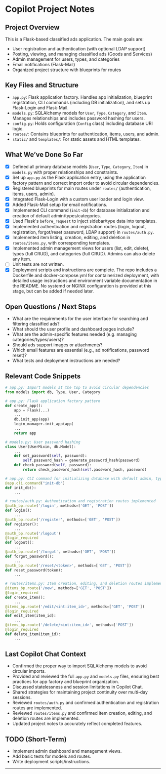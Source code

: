 # Copilot Project Notes

## Project Overview
This is a Flask-based classified ads application. The main goals are:
- User registration and authentication (with optional LDAP support)
- Posting, viewing, and managing classified ads (Goods and Services)
- Admin management for users, types, and categories
- Email notifications (Flask-Mail)
- Organized project structure with blueprints for routes

## Key Files and Structure
- `app.py`: Flask application factory. Handles app initialization, blueprint registration, CLI commands (including DB initialization), and sets up Flask-Login and Flask-Mail.
- `models.py`: SQLAlchemy models for `User`, `Type`, `Category`, and `Item`. Manages relationships and includes password hashing for users.
- `config.py`: Holds configuration (`Config` class) including database URI logic.
- `routes/`: Contains blueprints for authentication, items, users, and admin.
- `static/` and `templates/`: For static assets and HTML templates.

## What We’ve Done So Far
- [x] Defined all primary database models (`User`, `Type`, `Category`, `Item`) in `models.py` with proper relationships and constraints.
- [x] Set up `app.py` as the Flask application entry, using the application factory pattern and correct import order to avoid circular dependencies.
- [x] Registered blueprints for main routes under `routes/` (authentication, items, users, admin).
- [x] Integrated Flask-Login with a custom user loader and login view.
- [x] Added Flask-Mail setup for email notifications.
- [x] Implemented CLI command (`init-db`) for database initialization and creation of default admin/types/categories.
- [x] Used Flask's `before_request` to inject sidebar/type data into templates.
- [x] Implemented authentication and registration routes (login, logout, registration, forgot/reset password, LDAP support) in `routes/auth.py`.
- [x] Implemented item listing, creation, editing, and deletion in `routes/items.py`, with corresponding templates.
- [x] Implemented admin management views for users (list, edit, delete), types (full CRUD), and categories (full CRUD). Admins can also delete any item.
- [ ] Unit tests are not written.
- [x] Deployment scripts and instructions are complete. The repo includes a Dockerfile and docker-compose.yml for containerized deployment, with detailed usage instructions and environment variable documentation in the README. No systemd or NGINX configuration is provided at this stage, but can be added if needed later.

## Open Questions / Next Steps
- What are the requirements for the user interface for searching and filtering classified ads?
- What should the user profile and dashboard pages include?
- What are the admin-specific features needed (e.g. managing categories/types/users)?
- Should ads support images or attachments?
- Which email features are essential (e.g., ad notifications, password reset)?
- What tests and deployment instructions are needed?

## Relevant Code Snippets

```python
# app.py: Import models at the top to avoid circular dependencies
from models import db, Type, User, Category
```

```python
# app.py: Flask application factory pattern
def create_app():
    app = Flask(...)
    ...
    db.init_app(app)
    login_manager.init_app(app)
    ...
    return app
```

```python
# models.py: User password hashing
class User(UserMixin, db.Model):
    ...
    def set_password(self, password):
        self.password_hash = generate_password_hash(password)
    def check_password(self, password):
        return check_password_hash(self.password_hash, password)
```

```python
# app.py: CLI command for initializing database with default admin, types, and categories
@app.cli.command("init-db")
def init_db():
    ...
```

```python
# routes/auth.py: Authentication and registration routes implemented
@auth_bp.route('/login', methods=['GET', 'POST'])
def login():
    ...
@auth_bp.route('/register', methods=['GET', 'POST'])
def register():
    ...
@auth_bp.route('/logout')
@login_required
def logout():
    ...
@auth_bp.route('/forgot', methods=['GET', 'POST'])
def forgot_password():
    ...
@auth_bp.route('/reset/<token>', methods=['GET', 'POST'])
def reset_password(token):
    ...
```

```python
# routes/items.py: Item creation, editing, and deletion routes implemented
@items_bp.route('/new', methods=['GET', 'POST'])
@login_required
def create_item():
    ...
@items_bp.route('/edit/<int:item_id>', methods=['GET', 'POST'])
@login_required
def edit_item(item_id):
    ...
@items_bp.route('/delete/<int:item_id>', methods=['POST'])
@login_required
def delete_item(item_id):
    ...
```

## Last Copilot Chat Context
- Confirmed the proper way to import SQLAlchemy models to avoid circular imports.
- Provided and reviewed the full `app.py` and `models.py` files, ensuring best practices for app factory and blueprint organization.
- Discussed statelessness and session limitations in Copilot Chat.
- Shared strategies for maintaining project continuity over multi-day sessions.
- Reviewed `routes/auth.py` and confirmed authentication and registration routes are implemented.
- Reviewed `routes/items.py` and confirmed item creation, editing, and deletion routes are implemented.
- Updated project notes to accurately reflect completed features.

## TODO (Short-Term)
- Implement admin dashboard and management views.
- Add basic tests for models and routes.
- Write deployment scripts/instructions.

---
